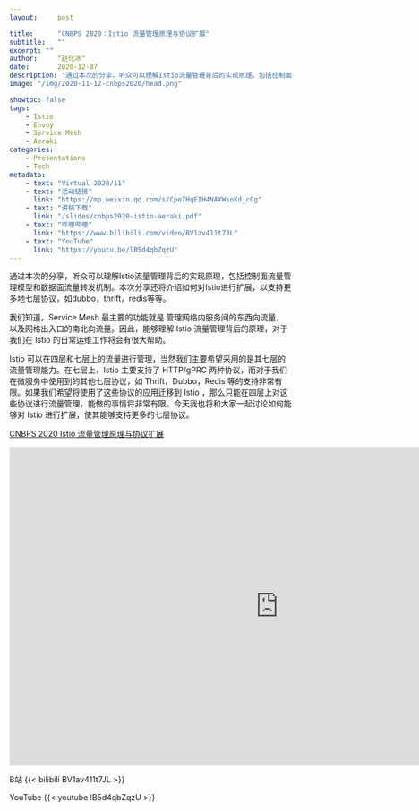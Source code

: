 ```yaml
---
layout:     post

title:      "CNBPS 2020：Istio 流量管理原理与协议扩展"
subtitle:   ""
excerpt: ""
author:     "赵化冰"
date:       2020-12-07
description: "通过本次的分享，听众可以理解Istio流量管理背后的实现原理，包括控制面流量管理模型和数据面流量转发机制。本次分享还将介绍如何对Istio进行扩展，以支持更多地七层协议，如dubbo，thrift，redis等等。"
image: "/img/2020-11-12-cnbps2020/head.png"

showtoc: false
tags:
    - Istio
    - Envoy
    - Service Mesh
    - Aeraki
categories:
    - Presentations
    - Tech
metadata:
    - text: "Virtual 2020/11"
    - text: "活动链接"
      link: "https://mp.weixin.qq.com/s/Cpe7HqEIH4NAXWsoKd_cCg"
    - text: "讲稿下载"
      link: "/slides/cnbps2020-istio-aeraki.pdf"
    - text: "哔哩哔哩"
      link: "https://www.bilibili.com/video/BV1av411t7JL"
    - text: "YouTube"
      link: "https://youtu.be/lB5d4qbZqzU"
---
```

通过本次的分享，听众可以理解Istio流量管理背后的实现原理，包括控制面流量管理模型和数据面流量转发机制。本次分享还将介绍如何对Istio进行扩展，以支持更多地七层协议，如dubbo，thrift，redis等等。

我们知道，Service Mesh 最主要的功能就是 管理网格内服务间的东西向流量，以及网格出入口的南北向流量。因此，能够理解 Istio 流量管理背后的原理，对于我们在 Istio 的日常运维工作将会有很大帮助。

Istio 可以在四层和七层上的流量进行管理，当然我们主要希望采用的是其七层的流量管理能力。在七层上，Istio 主要支持了 HTTP/gPRC 两种协议，而对于我们在微服务中使用到的其他七层协议，如 Thrift，Dubbo，Redis 等的支持非常有限。如果我们希望将使用了这些协议的应用迁移到 Istio ，那么只能在四层上对这些协议进行流量管理，能做的事情将非常有限。今天我也将和大家一起讨论如何能够对 Istio 进行扩展，使其能够支持更多的七层协议。

[CNBPS 2020 Istio 流量管理原理与协议扩展](/slides/cnbps2020-istio-aeraki.pdf)
<iframe src="https://docs.google.com/presentation/d/e/2PACX-1vSE2EGcZaFZUvvjdp52XVtGMp7UnxZek2Kbf6TXd7ee3k0ui3HqZDduhrrDTgb_eg/embed?start=false&loop=false&delayms=3000" frameborder="0" width="960" height="570" allowfullscreen="true" mozallowfullscreen="true" webkitallowfullscreen="true"></iframe>

B站
{{< bilibili BV1av411t7JL >}}

YouTube
{{< youtube lB5d4qbZqzU >}}
